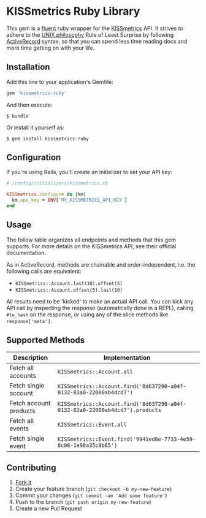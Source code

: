 # KISSmetrics Ruby Library

This gem is a [fluent](http://martinfowler.com/bliki/FluentInterface.html) ruby
wrapper for the [KISSmetrics](https://www.kissmetrics.com/) API.  It strives to
adhere to the [UNIX philosophy](http://en.wikipedia.org/wiki/Unix_philosophy#Eric_Raymond.E2.80.99s_17_Unix_Rules)
Rule of Least Surprise by following
[ActiveRecord](https://github.com/rails/rails/tree/master/activerecord)
syntax, so that you can spend less time reading docs and more time getting on
with your life.

## Installation

Add this line to your application's Gemfile:

```ruby
gem 'kissmetrics-ruby'
```

And then execute:

    $ bundle

Or install it yourself as:

    $ gem install kissmetrics-ruby

## Configuration

If you're using Rails, you'll create an initializer to set your API key:

```rb
# /config/initializers/kissmetrics.rb

KISSmetrics.configure do |km|
  km.api_key = ENV['MY_KISSMETRICS_API_KEY']
end
```

## Usage

The follow table organizes all endpoints and methods that this gem supports.
For more details on the KISSmetrics API, see their official documentation.

As in ActiveRecord, methods are chainable and order-independent, i.e.
the following calls are equivalent:

  - `KISSmetrics::Account.last(10).offset(5)`
  - `KISSmetrics::Account.offset(5).last(10)`

All results need to be 'kicked' to make an actual API call.  You can kick any
API call by inspecting the response (automatically done in a REPL),
calling `#to_hash` on the response, or using any of the slice methods like
`response['meta']`.

## Supported Methods

|Description|Implementation|
|---|---|
|Fetch all accounts|`KISSmetrics::Account.all`|
|Fetch single account|`KISSmetrics::Account.find('8d637290-a04f-0132-83a0-22000ab4dcd7')`|
|Fetch account products|`KISSmetrics::Account.find('8d637290-a04f-0132-83a0-22000ab4dcd7').products`|
|Fetch all events|`KISSmetrics::Event.all`|
|Fetch single event|`KISSmetrics::Event.find('9941ed8e-7733-4e59-8c06-1e98a35c8b85')`|

## Contributing

1. [Fork it](https://github.com/nathanielwroblewski/kissmetrics-ruby/fork)
2. Create your feature branch (`git checkout -b my-new-feature`)
3. Commit your changes (`git commit -am 'Add some feature'`)
4. Push to the branch (`git push origin my-new-feature`)
5. Create a new Pull Request
